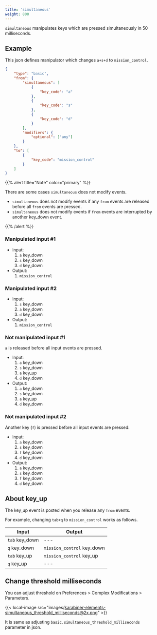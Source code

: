 ```yaml
---
title: 'simultaneous'
weight: 800
---
```


`simultaneous` manipulates keys which are pressed simultaneously in 50 milliseconds.

## Example

This json defines manipulator which changes `a+s+d` to `mission_control`.

```json
{
    "type": "basic",
    "from": {
        "simultaneous": [
            {
                "key_code": "a"
            },
            {
                "key_code": "s"
            },
            {
                "key_code": "d"
            }
        ],
        "modifiers": {
            "optional": ["any"]
        }
    },
    "to": [
        {
            "key_code": "mission_control"
        }
    ]
}
```

{{% alert title="Note" color="primary" %}}

There are some cases `simultaneous` does not modify events.

-   `simultaneous` does not modify events if any `from` events are released before all `from` events are pressed.
-   `simultaneous` does not modify events if `from` events are interrupted by another key_down event.

{{% /alert %}}

### Manipulated input #1

-   Input:
    1.  `a` key_down
    2.  `s` key_down
    3.  `d` key_down
-   Output:
    1.  `mission_control`

### Manipulated input #2

-   Input:
    1.  `s` key_down
    2.  `a` key_down
    3.  `d` key_down
-   Output:
    1.  `mission_control`

### Not manipulated input #1

`a` is released before all input events are pressed.

-   Input:
    1.  `a` key_down
    2.  `s` key_down
    3.  `a` key_up
    4.  `d` key_down
-   Output:
    1.  `a` key_down
    2.  `s` key_down
    3.  `a` key_up
    4.  `d` key_down

### Not manipulated input #2

Another key (`f`) is pressed before all input events are pressed.

-   Input:
    1.  `a` key_down
    2.  `s` key_down
    3.  `f` key_down
    4.  `d` key_down
-   Output:
    1.  `a` key_down
    2.  `s` key_down
    3.  `f` key_down
    4.  `d` key_down

## About key_up

The key_up event is posted when you release any `from` events.

For example, changing `tab+q` to `mission_control` works as follows.

| Input          | Output                     |
| -------------- | -------------------------- |
| `tab` key_down | ---                        |
| `q` key_down   | `mission_control` key_down |
| `tab` key_up   | `mission_control` key_up   |
| `q` key_up     | ---                        |

## Change threshold milliseconds

You can adjust threshold on Preferences > Complex Modifications > Parameters.

{{< local-image src="images/karabiner-elements-simultaneous_threshold_milliseconds@2x.png" >}}

It is same as adjusting `basic.simultaneous_threshold_milliseconds` parameter in json.
